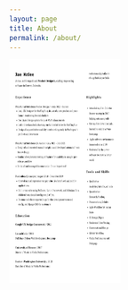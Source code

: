```yaml
---
layout: page
title: About
permalink: /about/
---
```


<!--- original line that worked previously

<img src="https://github.com/RH-X/portfolio/blob/gh-pages/docs/about-page/Rae-Resume.svg?raw=true"/> -->

<!--- second attempt <img src="https://github.com/RH-X/portfolio/blob/gh-pages/docs/about-page/rae-mcgee-ux-resume.pdf?raw=true"/> -->



<!--<img src="https://github.com/RH-X/portfolio/blob/gh-pages/docs/_site/about-page/assets/images/rae-mcgee-ux-resume.pdf?raw=true"/> -->

<!-- <img src="https://github.com/RH-X/portfolio/blob/gh-pages/docs/about-page/rae-mcgee-ux-resume.pdf?raw=true"/> -->

<!-- last attempt lately <img src="https://github.com/RH-X/portfolio/blob/gh-pages/docs/_site/assets/images/rae-mcgee-ux-resume.pdf?raw=true"/> -->

<!--<img src="https://github.com/RH-X/portfolio/blob/gh-pages/docs/about-page/rae-mcgee-ux-resume.pdf?raw=true"/> -->
<!-- during this final attempt today, I tried uploading svg rather than pdf, then getting it working. -->

<!-- THIS LINE WORKS BUT DISPLAYS SMALL <img src="https://github.com/RH-X/portfolio/blob/gh-pages/docs/about-page/rae-mcgee-ux-resume.png?raw=true"/> -->

<img src="https://github.com/RH-X/portfolio/blob/gh-pages/docs/about-page/rae-mcgee-ux-resume.png?raw=true" width="200" height="400"/>
